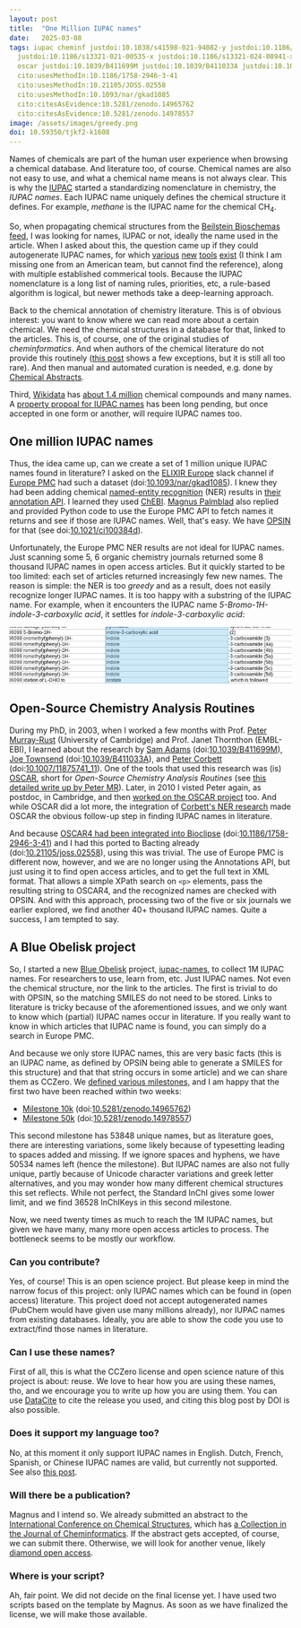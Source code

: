 ```yaml
---
layout: post
title:  "One Million IUPAC names"
date:   2025-03-08
tags: iupac cheminf justdoi:10.1038/s41598-021-94082-y justdoi:10.1186/s13321-021-00512-4
  justdoi:10.1186/s13321-021-00535-x justdoi:10.1186/s13321-024-00941-x justdoi:10.1021/ci100384d
  oscar justdoi:10.1039/B411699M justdoi:10.1039/B411033A justdoi:10.1007/11875741_11 textmining
  cito:usesMethodIn:10.1186/1758-2946-3-41
  cito:usesMethodIn:10.21105/JOSS.02558
  cito:usesMethodIn:10.1093/nar/gkad1085
  cito:citesAsEvidence:10.5281/zenodo.14965762
  cito:citesAsEvidence:10.5281/zenodo.14978557
image: /assets/images/greedy.png
doi: 10.59350/tjkf2-k1608
---
```


Names of chemicals are part of the human user experience when browsing a chemical database. And literature too,
of course. Chemical names are also not easy to use, and what a chemical name means is not always clear.
This is why the [IUPAC](https://en.wikipedia.org/wiki/International_Union_of_Pure_and_Applied_Chemistry)
started a standardizing nomenclature in chemistry, the *IUPAC names*. Each IUPAC name uniquely defines
the chemical structure it defines. For example, *methane* is the IUPAC name for the chemical CH<sub>4</sub>.

So, when propagating chemical structures from the [Beilstein Bioschemas feed](https://chem-bla-ics.linkedchemistry.info/2025/02/13/beiltein-journal-has-bioschemas.html),
I was looking for names, IUPAC or not, ideally the name used in the article. When I asked about this,
the question came up if they could autogenerate IUPAC names, for which
[various](https://doi.org/10.1038/s41598-021-94082-y)
[new](https://doi.org/10.1186/s13321-021-00535-x)
[tools](https://doi.org/10.1186/s13321-021-00512-4)
[exist](https://doi.org/10.1186/s13321-024-00941-x)
(I think I am missing one from an American team, but cannot find the reference),
along with multiple established commerical tools.
Because the IUPAC nomenclature is a long list of naming rules, priorities, etc, a rule-based
algorithm is logical, but newer methods take a deep-learning approach.

Back to the chemical annotation of chemistry literature. This is of obvious interest: you want
to know where we can read more about a certain chemical. We need the chemical structures in
a database for that, linked to the articles. This is, of course, one of the original studies
of *cheminformatics*. And when authors of the chemical literature do not provide this routinely
([this post](https://chem-bla-ics.linkedchemistry.info/2025/02/13/beiltein-journal-has-bioschemas.html)
shows a few exceptions, but it is still all too rare). And then manual and automated curation
is needed, e.g. done by [Chemical Abstracts](https://en.wikipedia.org/wiki/Chemical_Abstracts_Service).

Third, [Wikidata](https://wikidata.org/) has [about 1.4 million](https://scholia.toolforge.org/chemical/)
chemical compounds and many names. A [property propoal for IUPAC names](https://www.wikidata.org/wiki/Wikidata:Property_proposal/Pending#IUPAC_name)
has been long pending, but once accepted in one form or another, will require IUPAC names too.

## One million IUPAC names

Thus, the idea came up, can we create a set of 1 million unique IUPAC names found in literature?
I asked on the [ELIXIR Europe](https://elixir-europe.org/) slack channel if [Europe PMC](https://europepmc.org/)
had such a dataset (doi:[10.1093/nar/gkad1085](https://doi.org/10.1093/nar/gkad1085)). I knew they had been adding chemical
[named-entity recognition](https://scholia.toolforge.org/topic/Q403574) (NER) results in
[their annotation API](https://europepmc.org/Annotations). I learned they used [ChEBI](https://www.ebi.ac.uk/chebi/).
[Magnus Palmblad](https://cpm.lumc.nl/research/bioinformatics-224/magnus-palmblad-5) also replied
and provided Python code to use the Europe PMC API to fetch names it returns and see if those
are IUPAC names. Well, that's easy. We have [OPSIN](https://opsin.ch.cam.ac.uk/) for that
(see doi:[10.1021/ci100384d](https://doi.org/10.1021/ci100384d)).

Unfortunately, the Europe PMC NER results are not ideal for IUPAC names. Just scanning
some 5, 6 organic chemistry journals returned some 8 thousand IUPAC names in open access
articles. But it quickly started to be too limited: each set of articles returned
increasingly few new names. The reason is simple: the NER is too *greedy* and as a
result, does not easily recognize longer IUPAC names. It is too happy with a substring
of the IUPAC name. For example, when it encounters the IUPAC name *5-Bromo-1H-indole-3-carboxylic acid*,
it settles for *indole-3-carboxylic acid*:

![](/assets/images/greedy.png)

## Open-Source Chemistry Analysis Routines

During my PhD, in 2003, when I worked a few months with Prof. [Peter Murray-Rust](https://scholia.toolforge.org/author/Q908710) (University of Cambridge)
and Prof. Janet Thornthon (EMBL-EBI), I learned about the research by [Sam Adams](https://scholia.toolforge.org/author/Q28946549)
(doi:[10.1039/B411699M](https://doi.org/10.1039/B411699M)), [Joe Townsend](https://scholia.toolforge.org/author/Q133040220)
(doi:[10.1039/B411033A](https://doi.org/10.1039/B411033A)), and [Peter Corbett](https://scholia.toolforge.org/author/Q90318722)
(doi:[10.1007/11875741_11](https://doi.org/10.1007/11875741_11)). One of the tools that used
this research was (is) [OSCAR](https://scholia.toolforge.org/topic/Q133037490),
short for *Open-Source Chemistry Analysis Routines* (see [this detailed write up by Peter MR](https://blogs.ch.cam.ac.uk/pmr/2009/05/16/opsin-and-oscar-chemical-language-processing/)).
Later, in 2010 I visted Peter again, as postdoc, in Cambridge, and then
[worked on the OSCAR project](https://chem-bla-ics.linkedchemistry.info/2010/10/15/working-on-oscar-for-three-months.html) too.
And while OSCAR did a lot more, the integration of [Corbett's NER research](https://chem-bla-ics.linkedchemistry.info/2010/12/26/oscar-training-data-models-etc.html)
made OSCAR the obvious follow-up step in finding IUPAC names in literature.

And because [OSCAR4 had been integrated into Bioclipse](https://chem-bla-ics.linkedchemistry.info/2011/09/27/almost-year-ago-i-started-position-with.html)
(doi:[10.1186/1758-2946-3-41](https://doi.org/10.1186/1758-2946-3-41)) and I had this ported to Bacting already
(doi:[10.21105/joss.02558](https://doi.org/10.21105/joss.02558)), using this was trivial.
The use of Europe PMC is different now, however, and we are no longer using the Annotations API,
but just using it to find open access articles, and to get the full text in XML format.
That allows a simple XPath search on `<p>` elements, pass the resulting string to OSCAR4,
and the recognized names are checked with OPSIN.
And with this approach, processing two of the five or six journals we earlier explored,
we find another 40+ thousand IUPAC names. Quite a success, I am tempted to say.

## A Blue Obelisk project

So, I started a new [Blue Obelisk](https://blueobelisk.github.io/) project,
[iupac-names](https://github.com/BlueObelisk/iupac-names), to collect 1M IUPAC names. For researchers
to use, learn from, etc. Just IUPAC names. Not even the chemical structure, nor the link to the
articles. The first is trivial to do with OPSIN, so the matching SMILES do not need to be stored.
Links to literature is tricky because of the aforementioned issues, and we only want to know
which (partial) IUPAC names occur in literature. If you really want to know in which articles
that IUPAC name is found, you can simply do a search in Europe PMC.

And because we only store IUPAC names, this are very basic facts (this is an IUPAC name, as defined
by OPSIN being able to generate a SMILES for this structure) and that that string occurs in
some article) and we can share them as CCZero. We [defined various milestones](is:issue "milestone release" ),
and I am happy that the first two have been reached within two weeks:

* [Milestone 10k](https://github.com/BlueObelisk/iupac-names/releases/tag/milestone-10k) (doi:[10.5281/zenodo.14965762](https://doi.org/10.5281/zenodo.14965762))
* [Milestone 50k](https://github.com/BlueObelisk/iupac-names/releases/tag/milestone-50k) (doi:[10.5281/zenodo.14978557](https://doi.org/10.5281/zenodo.14978557))

This second milestone has 53848 unique names, but as literature goes, there are interesting
variations, some likely because of typesetting leading to spaces added and missing. If
we ignore spaces and hyphens, we have 50534 names left (hence the milestone). But IUPAC
names are also not fully unique, partly because of Unicode character variations and greek
letter alternatives, and you may wonder how many different chemical structures this set
reflects. While not perfect, the Standard InChI gives some lower limit, and we find 36528
InChIKeys in this second milestone.

Now, we need twenty times as much to reach the 1M IUPAC names, but given we have many, many
more open access articles to process. The bottleneck seems to be mostly our workflow.

### Can you contribute?

Yes, of course! This is an open science project. But please keep in mind the narrow focus of this
project: only IUPAC names which can be found in (open access) literature. This project doed not accept
autogenerated names (PubChem would have given use many millions already), nor IUPAC names from existing
databases. Ideally, you are able to show the code you use to extract/find those names in literature.

### Can I use these names?

First of all, this is what the CCZero license and open science nature of this project is about: reuse.
We love to hear how you are using these names, tho, and we encourage you to write up how you
are using them. You can use [DataCite](https://datacite.org/) to cite the release you used,
and citing this blog post by DOI is also possible.

### Does it support my language too?

No, at this moment it only support IUPAC names in English. Dutch, French, Spanish, or Chinese
IUPAC names are valid, but currently not supported. See also
[this post](https://chem-bla-ics.linkedchemistry.info/2010/12/30/text-mining-chemistry-from-dutch-or.html).

### Will there be a publication?

Magnus and I intend so. We already submitted an abstract to the [International Conference on Chemical Structures](https://iccs-nl.org/),
which has [a Collection in the Journal of Cheminformatics](https://www.biomedcentral.com/collections/ICCS25).
If the abstract gets accepted, of course, we can submit there. Otherwise, we will look for another venue,
likely [diamond open access](https://en.wikipedia.org/wiki/Diamond_open_access).

### Where is your script?

Ah, fair point. We did not decide on the final license yet. I have used two scripts based on the template
by Magnus. As soon as we have finalized the license, we will make those available.
